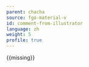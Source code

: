 ```yaml
---
parent: chacha
source: fgo-material-v
id: comment-from-illustrator
language: zh
weight: 5
profile: true
---
```


{{missing}}
